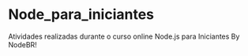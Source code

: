 # Node_para_iniciantes
Atividades realizadas durante o curso online Node.js para Iniciantes By NodeBR!
